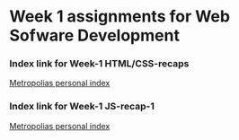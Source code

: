 # Week 1 assignments for Web Sofware Development

### Index link for Week-1 HTML/CSS-recaps

[Metropolias personal index](https://users.metropolia.fi/~tonykar/Web-Software-Development/Week-1/HTML-CSS/)

### Index link for Week-1 JS-recap-1

[Metropolias personal index](https://users.metropolia.fi/~tonykar/Web-Software-Development/Week-1/JS/JS-recap-1/)
